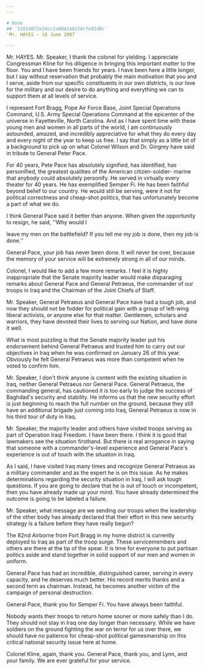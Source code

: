 ```yaml
---
---

# None
## `51814072e24cc1a0842a0256cfe91d8c`
`Mr. HAYES — 18 June 2007`

---
```



Mr. HAYES. Mr. Speaker, I thank the colonel for yielding. I 
appreciate Congressman Kline for his diligence in bringing this 
important matter to the floor. You and I have been friends for years. I 
have been here a little longer, but I say without reservation that 
probably the main motivation that you and I serve, aside from our 
specific constituents in our own districts, is our love for the 
military and our desire to do anything and everything we can to support 
them at all levels of service.

I represent Fort Bragg, Pope Air Force Base, Joint Special Operations 
Command, U.S. Army Special Operations Command at the epicenter of the 
universe in Fayetteville, North Carolina. And as I have spent time with 
these young men and women in all parts of the world, I am continuously 
astounded, amazed, and incredibly appreciative for what they do every 
day and every night of the year to keep us free. I say that simply as a 
little bit of a background to pick up on what Colonel Wilson and Dr. 
Gingrey have said in tribute to General Peter Pace.

For 40 years, Pete Pace has absolutely signified, has identified, has 
personified, the greatest qualities of the American citizen-soldier-
marine that anybody could absolutely personify. He served in virtually 
every theater for 40 years. He has exemplified Semper Fi. He has been 
faithful beyond belief to our country. He would still be serving, were 
it not for political correctness and cheap-shot politics, that has 
unfortunately become a part of what we do.

I think General Pace said it better than anyone. When given the 
opportunity to resign, he said, ''Why would I


leave my men on the battlefield? If you tell me my job is done, then my 
job is done.''

General Pace, your job has never been done. It will never be over, 
because the memory of your service will be extremely strong in all of 
our minds.

Colonel, I would like to add a few more remarks. I feel it is highly 
inappropriate that the Senate majority leader would make disparaging 
remarks about General Pace and General Petraeus, the commander of our 
troops in Iraq and the Chairman of the Joint Chiefs of Staff.

Mr. Speaker, General Petraeus and General Pace have had a tough job, 
and now they should not be fodder for political gain with a group of 
left-wing liberal activists, or anyone else for that matter. Gentlemen, 
scholars and warriors, they have devoted their lives to serving our 
Nation, and have done it well.

What is most puzzling is that the Senate majority leader put his 
endorsement behind General Petraeus and trusted him to carry out our 
objectives in Iraq when he was confirmed on January 26 of this year. 
Obviously he felt General Petraeus was more than competent when he 
voted to confirm him.

Mr. Speaker, I don't think anyone is content with the existing 
situation in Iraq, neither General Petraeus nor General Pace. General 
Petraeus, the commanding general, has cautioned it is too early to 
judge the success of Baghdad's security and stability. He informs us 
that the new security effort is just beginning to reach the full number 
on the ground, because they still have an additional brigade just 
coming into Iraq, General Petraeus is now in his third tour of duty in 
Iraq.

Mr. Speaker, the majority leader and others have visited troops 
serving as part of Operation Iraqi Freedom. I have been there. I think 
it is good that lawmakers see the situation firsthand. But there is 
real arrogance in saying that someone with a commander's-level 
experience and General Pace's experience is out of touch with the 
situation in Iraq.

As I said, I have visited Iraq many times and recognize General 
Petraeus as a military commander and as the expert he is on this issue. 
As he makes determinations regarding the security situation in Iraq, I 
will ask tough questions. If you are going to declare that he is out of 
touch or incompetent, then you have already made up your mind. You have 
already determined the outcome is going to be labeled a failure.

Mr. Speaker, what message are we sending our troops when the 
leadership of the other body has already declared that their effort in 
this new security strategy is a failure before they have really begun?

The 82nd Airborne from Fort Bragg in my home district is currently 
deployed to Iraq as part of the troop surge. These servicemembers and 
others are there at the tip of the spear. It is time for everyone to 
put partisan politics aside and stand together in solid support of our 
men and women in uniform.

General Pace has had an incredible, distinguished career, serving in 
every capacity, and he deserves much better. His record merits thanks 
and a second term as chairman. Instead, he becomes another victim of 
the campaign of personal destruction.

General Pace, thank you for Semper Fi. You have always been faithful.

Nobody wants their troops to return home sooner or more safely than I 
do. They should not stay in Iraq one day longer than necessary. While 
we have soldiers on the ground fighting the war on terror for us over 
there, we should have no patience for cheap-shot political gamesmanship 
on this critical national security issue here at home.

Colonel Kline, again, thank you. General Pace, thank you, and Lynn, 
and your family. We are ever grateful for your service.